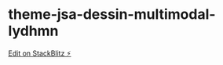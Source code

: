 # theme-jsa-dessin-multimodal-lydhmn

[Edit on StackBlitz ⚡️](https://stackblitz.com/edit/theme-jsa-dessin-multimodal-lydhmn)